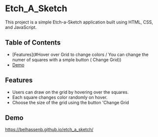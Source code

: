 # Etch_A_Sketch

This project is a simple Etch-a-Sketch application built using HTML, CSS, and JavaScript.


## Table of Contents

- [Features](#Hover over Grid to change colors / You can change the numer of squares with a smple button ( Change Grid))
- [Demo](#https://belhassenb.github.io/etch_a_sketch/)

## Features

- Users can draw on the grid by hovering over the squares.
- Each square changes color randomly on hover.
- Choose the size of the grid using the button 'Change Grid

## Demo

https://belhassenb.github.io/etch_a_sketch/




